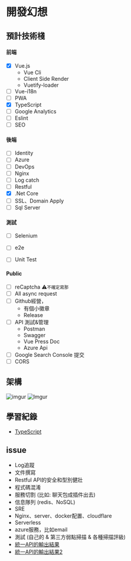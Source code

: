 # 開發幻想
<style>
    time{
        font-size: 14px;
        color: #888;
        font-weight: 600;
    }
</style>

## 預計技術棧
#### 前端
- [x] Vue.js
    - Vue Cli
    - Client Side Render
    - Vuetify-loader
- [ ] Vue-i18n
- [ ] PWA
- [x] TypeScript
- [ ] Google Analytics
- [ ] Eslint
- [ ] SEO

#### 後端
- [ ] Identity 
- [ ] Azure
- [ ] DevOps
- [ ] Nginx
- [ ] Log catch
- [ ] Restful
- [x] .Net Core
- [ ] SSL、Domain Apply
- [ ] Sql Server 

#### 測試
- [ ] Selenium
- [ ] e2e
- [ ] Unit Test


#### Public
- [ ] reCaptcha ⚠️<small>不確定寫那</small>
- [ ] All async request
- [ ] Github經營，
    - 有個小徽章
    - Release
- [ ] API 測試&管理
    - Postman
    - Swagger
    - Vue Press Doc
    - Azure Api
- [ ] Google Search Console 提交
- [ ] CORS

## 架構
![imgur](https://i.imgur.com/AmSAypX.jpg)
![Imgur](https://imgur.com/J0e4VnQ.png)

## 學習紀錄
- [TypeScript](https://github.com/waynelens/MarkDown-Note/tree/master/Web/TypeScript)

## issue
- Log追蹤
- 文件撰寫
- Restful API的安全和型別健壯
- 程式碼混淆
- 服務切割 (比如: 聊天包成插件出去)
- 信息隊列 (redis、NoSQL)
- SRE
- Nginx、server、docker配置、cloudflare
- Serverless
- azure服務，比如email
- 測試 (自己的 & 第三方弱點掃描 & 各種掃描評級)
- [統一API的輸出結果](https://ithelp.ithome.com.tw/articles/10198206)
- [統一API的輸出結果2](https://ronsun.github.io/content/20190317-webapi-response-data-format.html)
